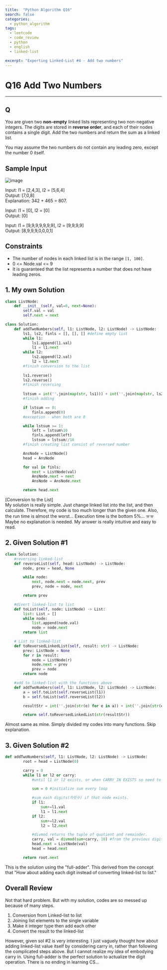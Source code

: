 ```yaml
---
title:  "Python Algorithm Q16"
search: false
categories: 
  - python_algorithm
tags:
  - leetcode
  - code_review
  - python
  - english
  - linked-list

excerpt: "Experting Linked-List #4 - Add two numbers"
---
```


# Q16 Add Two Numbers
___


## Q

You are given two __non-empty__ linked lists representing two non-negative integers. The digits are stored in __reverse order__, and each of their nodes contains a single digit. Add the two numbers and return the sum as a linked list.

You may assume the two numbers do not contain any leading zero, except the number 0 itself.

## Sample Input

![image](https://user-images.githubusercontent.com/68508521/146377788-04479890-b18b-4a64-8e79-5ea9ec556ff9.png)

Input: l1 = [2,4,3], l2 = [5,6,4]  
Output: [7,0,8]  
Explanation: 342 + 465 = 807.  

Input: l1 = [0], l2 = [0]  
Output: [0]  

Input: l1 = [9,9,9,9,9,9,9], l2 = [9,9,9,9]  
Output: [8,9,9,9,0,0,0,1]

## Constraints
- The number of nodes in each linked list is in the range `[1, 100]`.
- 0 <= Node.val <= 9
- It is guaranteed that the list represents a number that does not have leading zeros.


## 1. My own Solution

```py
class ListNode:
    def __init__(self, val=0, next=None):
        self.val = val
        self.next = next

class Solution:
    def addTwoNumbers(self, l1: ListNode, l2: ListNode) -> ListNode:
        ls1, ls2, finls = [], [], [] #define empty list
        while l1:
            ls1.append(l1.val)
            l1 = l1.next
        while l2:
            ls2.append(l2.val)
            l2 = l2.next
        #finish conversion to the list
        
        ls1.reverse()
        ls2.reverse()
        #finish reversing
        
        lstsum = int(''.join(map(str, ls1))) + int(''.join(map(str, ls2)))
        #finish adding

        if lstsum == 0:
            finls.append(0)
        #exception - when both are 0

        while lstsum >= 1:
            left = lstsum%10
            finls.append(left)
            lstsum = lstsum//10
        #finish creating list consist of reversed number

        AnsNode = ListNode()
        head = AnsNode

        for val in finls:
            next = ListNode(val)
            AnsNode.next = next
            AnsNode = AnsNode.next

        return head.next
```

[Conversion to the List]  
My solution is really simple. Just change linked list into the list, and then calculate. Therefore, my code is too much longer than the given one. Also, the run time is almost the worst... Execution time is the bottom 5%... ㅠㅠ Maybe no explanation is needed. My answer is really intuitive and easy to read.

## 2. Given Solution #1

```py
class Solution:
    #reversing linked-list
    def reverseList(self, head: ListNode) -> ListNode:
        node, prev = head, None

        while node:
            next, node.next = node.next, prev
            prev, node = node, next

        return prev

    #divert linked-list to list
    def toList(self, node: ListNode) -> List:
        list: List = []
        while node:
            list.append(node.val)
            node = node.next
        return list

    # List to linked-list
    def toReversedLinkedList(self, result: str) -> ListNode:
        prev: ListNode = None
        for r in result:
            node = ListNode(r)
            node.next = prev
            prev = node
        return node

    #add to linked-list with the functions above
    def addTwoNumbers(self, l1: ListNode, l2: ListNode) -> ListNode:
        a = self.toList(self.reverseList(l1))
        b = self.toList(self.reverseList(l2))

        resultStr = int(''.join(str(e) for e in a)) + int(''.join(str(e) for e in b))

        return self.toReversedLinkedList(str(resultStr))
```

Almost same as mine. Simply divided my codes into many functions. Skip explanation.

## 3. Given Solution #2

```py
def addTwoNumbers(self, l1: ListNode, l2: ListNode) -> ListNode:
        root = head = ListNode(0)

        carry = 0
        while l1 or l2 or carry: 
            #until l1 or l2 exists, or when CARRY IN EXISTS so need to expand the digit.

            sum = 0 #initialize sum every loop

            #sum each digits(자릿수) if that node exists.
            if l1:
                sum+=l1.val
                l1 = l1.next
            if l2:
                sum+=l2.val
                l2 = l2.next

            #divmod returns the tuple of quotient and remainder.
            carry, val = divmod(sum+carry, 10) #from the previous digit, CI(carry in) can be 0 or 1
            head.next = ListNode(val)
            head = head.next

        return root.next
```

This is the solution using the "full-adder". This derived from the concept that "How about adding each digit instead of converting linked-list to list." 

## Overall Review
Not that hard problem. But with my solution, codes are so messed up because of many steps. 
1. Conversion from Linked-list to list
2. Joining list elements to the single variable
3. Make it integer type then add each other
4. Convert the result to the linked-list

However, given sol #2 is very interesting. I just vaguely thought how about adding linked-list value itself by considering carry in, rather than following the complicated steps above. But I cannot realize my idea of embodying carry in. Using full-adder is the perfect solution to actualize the digit operation. There is no ending in learning CS...
